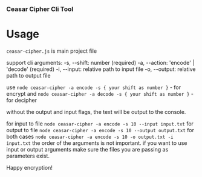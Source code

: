 ### Ceasar Cipher Cli Tool

# Usage
`ceasar-cipher.js` is main project file

support cli arguments:
-s, --shift: number (required)
-a, --action: 'encode' | 'decode' (required)
-i, --input: relative path to input file
-o, --output: relative path to output file

use `node ceasar-cipher -a encode -s { your shift as number }` - for encrypt
and `node ceasar-cipher -a decode -s { your shift as number }` - for decipher

without the output and input flags, the text will be output to the console.

for input to file
`node ceasar-cipher -a encode -s 10 --input input.txt`
for output to file
`node ceasar-cipher -a encode -s 10 --output output.txt`
for both cases
`node ceasar-cipher -a encode -s 10 -o output.txt -i input.txt`
the order of the arguments is not important.
if you want to use input or output arguments make sure the files you are passing as parameters exist.

Happy encryption!